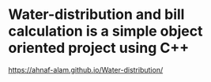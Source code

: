 # Water-distribution and bill calculation is a simple object oriented project using C++
https://ahnaf-alam.github.io/Water-distribution/
